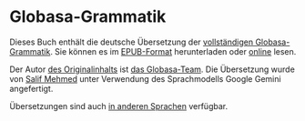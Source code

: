 # Globasa-Grammatik

Dieses Buch enthält die deutsche Übersetzung der [vollständigen Globasa-Grammatik][cgg-link].
Sie können es im [EPUB-Format][epub-link] herunterladen oder [online][web-link] lesen.

Der Autor [des Originalinhalts][oc-link] ist [das Globasa-Team][gb-link].
Die Übersetzung wurde von [Salif Mehmed][sm-link] unter Verwendung des Sprachmodells Google Gemini angefertigt.

Übersetzungen sind auch [in anderen Sprachen][all-link] verfügbar.

[^1]: Soweit dies nach geltendem Recht zulässig ist, haben die Autoren auf alle Urheberrechte und verwandten Schutzrechte an diesem Seiteninhalt verzichtet.

[cgg-link]:https://salif.github.io/gramati-fe-globasa/eng/
[epub-link]:Gramati_fe_Globasa_Mesi_2_Nyan_2025_Doycisa_Gemini.epub
[web-link]:https://salif.github.io/gramati-fe-globasa/de-gemini/
[oc-link]:https://xwexi.globasa.net/eng/gramati
[gb-link]:https://globasa.net/
[sm-link]:https://salif.eu/
[all-link]:https://salif.github.io/gramati-fe-globasa/
